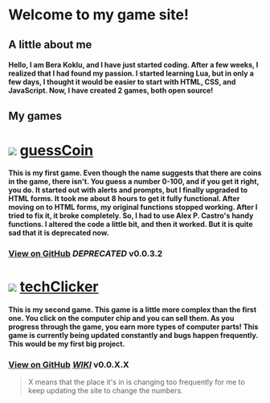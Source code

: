 # Welcome to my game site!

## A little about me
#### Hello, I am Bera Koklu, and I have just started coding. After a few weeks, I realized that I had found my passion. I started learning Lua, but in only a few days, I thought it would be easier to start with HTML, CSS, and JavaScript. Now, I have created 2 games, both open source!

## My games

# ![](https://user-images.githubusercontent.com/52800665/61919685-b876fd00-af24-11e9-8ff5-ff14e636c294.png) [guessCoin](https://bkoklu001.github.io/guesscoin/)
#### This is my first game. Even though the name suggests that there are coins in the game, there isn't. You guess a number 0-100, and if you get it right, you do. It started out with alerts and prompts, but I finally upgraded to HTML forms. It took me about 8 hours to get it fully functional. After moving on to HTML forms, my original functions stopped working. After I tried to fix it, it broke completely. So, I had to use Alex P. Castro's handy functions. I altered the code a little bit, and then it worked. But it is quite sad that it is deprecated now.
### [View on GitHub](https://github.com/bkoklu001/guesscoin) _**DEPRECATED**_ **v0.0.3.2**

# ![](https://user-images.githubusercontent.com/52800665/61920905-376e3480-af29-11e9-8a52-b04a89f04e5e.png) [techClicker](https://bkoklu001.github.io/techclicker/)
#### This is my second game. This game is a little more complex than the first one. You click on the computer chip and you can sell them. As you progress through the game, you earn more types of computer parts! This game is currently being updated constantly and bugs happen frequently. This would be my first big project.
### [View on GitHub](https://github.com/bkoklu001/techclicker) [_**WIKI**_](https://github.com/bkoklu001/techclicker/wiki) **v0.0.X.X**

> X means that the place it's in is changing too frequently for me to keep updating the site to change the numbers.
